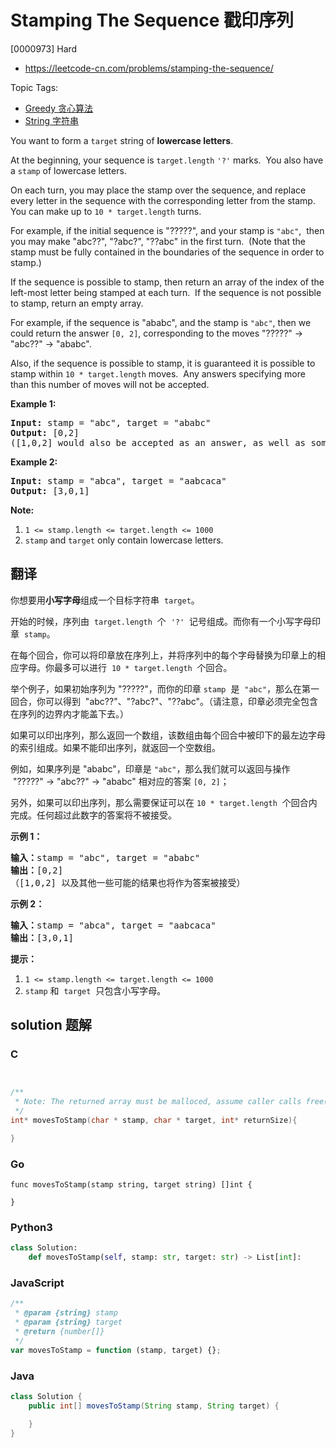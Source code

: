 # Stamping The Sequence 戳印序列

[0000973] Hard

- https://leetcode-cn.com/problems/stamping-the-sequence/

Topic Tags:

- [Greedy 贪心算法](https://leetcode-cn.com/tag/greedy/)
- [String 字符串](https://leetcode-cn.com/tag/string/)

You want to form a `target` string of **lowercase letters**.

At the beginning, your sequence is `target.length` `'?'` marks.  You also have a `stamp` of lowercase letters.

On each turn, you may place the stamp over the sequence, and replace every letter in the sequence with the corresponding letter from the stamp.  You can make up to `10 * target.length` turns.

For example, if the initial sequence is "?????", and your stamp is `"abc"`,  then you may make "abc??", "?abc?", "??abc" in the first turn.  (Note that the stamp must be fully contained in the boundaries of the sequence in order to stamp.)

If the sequence is possible to stamp, then return an array of the index of the left-most letter being stamped at each turn.  If the sequence is not possible to stamp, return an empty array.

For example, if the sequence is "ababc", and the stamp is `"abc"`, then we could return the answer `[0, 2]`, corresponding to the moves "?????" -> "abc??" -> "ababc".

Also, if the sequence is possible to stamp, it is guaranteed it is possible to stamp within `10 * target.length` moves.  Any answers specifying more than this number of moves will not be accepted.

**Example 1:**

<pre><strong>Input: </strong>stamp = <span id="example-input-1-1">"abc"</span>, target = <span id="example-input-1-2">"ababc"</span>
<strong>Output: </strong><span id="example-output-1">[0,2]</span>
([1,0,2] would also be accepted as an answer, as well as some other answers.)
</pre>

**Example 2:**

<pre><strong>Input: </strong>stamp = <span id="example-input-2-1">"</span><span id="example-input-2-2">abca</span><span>"</span>, target = <span id="example-input-2-2">"</span><span>aabcaca"</span>
<strong>Output: </strong><span id="example-output-2">[3,0,1]</span>
</pre>

**Note:**

1.  `1 <= stamp.length <= target.length <= 1000`
2.  `stamp` and `target` only contain lowercase letters.

## 翻译

你想要用**小写字母**组成一个目标字符串  `target`。

开始的时候，序列由  `target.length`  个  `'?'`  记号组成。而你有一个小写字母印章  `stamp`。

在每个回合，你可以将印章放在序列上，并将序列中的每个字母替换为印章上的相应字母。你最多可以进行  `10 * target.length`  个回合。

举个例子，如果初始序列为 "?????"，而你的印章 `stamp`  是  `"abc"`，那么在第一回合，你可以得到  "abc??"、"?abc?"、"??abc"。（请注意，印章必须完全包含在序列的边界内才能盖下去。）

如果可以印出序列，那么返回一个数组，该数组由每个回合中被印下的最左边字母的索引组成。如果不能印出序列，就返回一个空数组。

例如，如果序列是 "ababc"，印章是 `"abc"`，那么我们就可以返回与操作  "?????" -> "abc??" -> "ababc" 相对应的答案 `[0, 2]`；

另外，如果可以印出序列，那么需要保证可以在 `10 * target.length`  个回合内完成。任何超过此数字的答案将不被接受。

**示例 1：**

<pre><strong>输入：</strong>stamp = "abc", target = "ababc"
<strong>输出：</strong>[0,2]
（[1,0,2] 以及其他一些可能的结果也将作为答案被接受）
</pre>

**示例 2：**

<pre><strong>输入：</strong>stamp = "abca", target = "aabcaca"
<strong>输出：</strong>[3,0,1]
</pre>

**提示：**

1.  `1 <= stamp.length <= target.length <= 1000`
2.  `stamp` 和  `target`  只包含小写字母。

## solution 题解

### C

```c


/**
 * Note: The returned array must be malloced, assume caller calls free().
 */
int* movesToStamp(char * stamp, char * target, int* returnSize){

}


```

### Go

```golang
func movesToStamp(stamp string, target string) []int {

}
```

### Python3

```python
class Solution:
    def movesToStamp(self, stamp: str, target: str) -> List[int]:

```

### JavaScript

```javascript
/**
 * @param {string} stamp
 * @param {string} target
 * @return {number[]}
 */
var movesToStamp = function (stamp, target) {};
```

### Java

```java
class Solution {
    public int[] movesToStamp(String stamp, String target) {

    }
}
```
